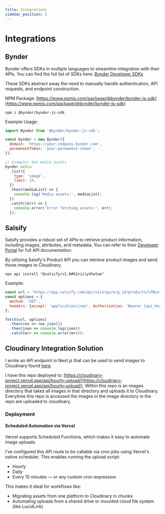 ```yaml
---
title: Integrations
sidebar_position: 2
---
```


# Integrations

## Bynder

Bynder offers SDKs in multiple languages to streamline integration with their APIs. You can find the full list of SDKs here:
[Bynder Developer SDKs](https://developers.bynder.com/sdks)

These SDKs abstract away the need to manually handle authentication, API requests, and endpoint construction.

NPM Package: [https://www.npmjs.com/package/@bynder/bynder-js-sdk](https://www.npmjs.com/package/@bynder/bynder-js-sdk)

```
npm i @bynder/bynder-js-sdk
```

Example Usage:

```js
import Bynder from '@bynder/bynder-js-sdk';

const bynder = new Bynder({
  domain: 'https://your-company.bynder.com',
  permanentToken: 'your-permanent-token',
});

// Example: Get media assets
bynder.media
  .list({
    type: 'image',
    limit: 10,
  })
  .then((mediaList) => {
    console.log('Media assets:', mediaList);
  })
  .catch((err) => {
    console.error('Error fetching assets:', err);
  });

```

## Salsify

Salsify provides a robust set of APIs to retrieve product information, including images, attributes, and metadata. You can refer to their [Developer Portal](https://developers.salsify.com/) for full API documentation.

By utilizing Salsify's Product API you can retrieve product images and send those images to Cloudinary.
```
npx api install "@salsify/v1.0#h2viily4hwlww"
```

Example:

```js
const url = 'https://app.salsify.com/api/v1/orgs/org_id/products/%7Bsalsify:id%7D';
const options = {
  method: 'GET',
  headers: {accept: 'application/json', Authorization: 'Bearer {api_key}'}
};

fetch(url, options)
  .then(res => res.json())
  .then(json => console.log(json))
  .catch(err => console.error(err));
```

## Cloudinary Integration Solution

I wrote an API endpoint in Next.js that can be used to send images to Cloudinary found [here](https://github.com/jabercrombia/cloudinary-project/blob/main/app/api/hourly-upload/route.ts).

I have this repo deployed to: [https://cloudinary-project.vercel.app/api/hourly-upload/](https://cloudinary-project.vercel.app/api/hourly-upload/).  Within this repo is an images directory that takes all images in that directory and uploads it to Cloudinary. Everytime this repo is accessed the images in the image directory in the repo are uploaded to cloudinary. 

### Deployment

#### Scheduled Automation via Vercel
Vercel supports Scheduled Functions, which makes it easy to automate image uploads.

I've configured this API route to be callable via cron jobs using Vercel's native scheduler. This enables running the upload script:

- Hourly
- Daily
- Every 15 minutes — or any custom cron expression

This makes it ideal for workflows like:

- Migrating assets from one platform to Cloudinary in chunks
- Automating uploads from a shared drive or mounted cloud file system (like LucidLink)